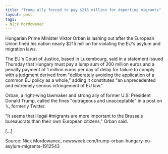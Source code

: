 ```yaml
---
title: "Trump ally forced to pay $215 million for deporting migrants"
layout: post
tags:
- Nick Mordowanec
---
```


Hungarian Prime Minister Viktor Orban is lashing out after the European Union fined his nation nearly $215 million for violating the EU's asylum and migration laws.

The EU's Court of Justice, based in Luxembourg, said in a statement issued Thursday that Hungary must pay a lump sum of 200 million euros and a penalty payment of 1 million euros per day of delay for failure to comply with a judgment derived from "deliberately avoiding the application of a common EU policy as a whole," adding it constitutes "an unprecedented and extremely serious infringement of EU law."

Orban, a right-wing lawmaker and strong ally of former U.S. President Donald Trump, called the fines "outrageous and unacceptable" in a post on 𝕏, formerly Twitter.

"It seems that illegal #migrants are more important to the Brussels bureaucrats than their own European citizens," Orban said.

\[...\]

Source: Nick Mordowanec, newsweek.com/trump-orban-hungary-eu-asylum-migrants-1912543
